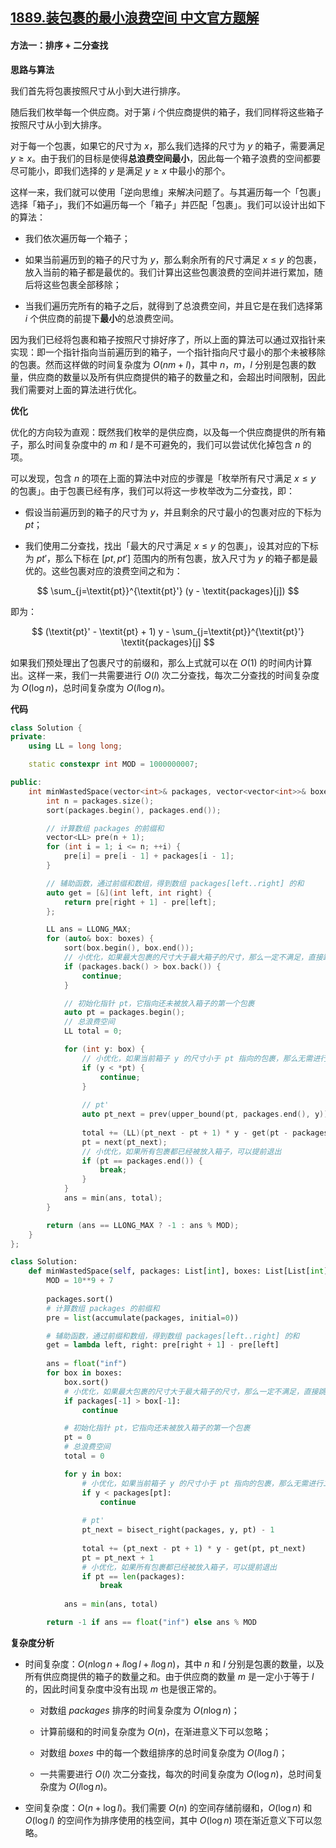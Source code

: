 ## [1889.装包裹的最小浪费空间 中文官方题解](https://leetcode.cn/problems/minimum-space-wasted-from-packaging/solutions/100000/zhuang-bao-guo-de-zui-xiao-lang-fei-kong-90lk)

#### 方法一：排序 + 二分查找

**思路与算法**

我们首先将包裹按照尺寸从小到大进行排序。

随后我们枚举每一个供应商。对于第 $i$ 个供应商提供的箱子，我们同样将这些箱子按照尺寸从小到大排序。

对于每一个包裹，如果它的尺寸为 $x$，那么我们选择的尺寸为 $y$ 的箱子，需要满足 $y \geq x$。由于我们的目标是使得**总浪费空间最小**，因此每一个箱子浪费的空间都要尽可能小，即我们选择的 $y$ 是满足 $y \geq x$ 中最小的那个。

这样一来，我们就可以使用「逆向思维」来解决问题了。与其遍历每一个「包裹」选择「箱子」，我们不如遍历每一个「箱子」并匹配「包裹」。我们可以设计出如下的算法：

- 我们依次遍历每一个箱子；

- 如果当前遍历到的箱子的尺寸为 $y$，那么剩余所有的尺寸满足 $x \leq y$ 的包裹，放入当前的箱子都是最优的。我们计算出这些包裹浪费的空间并进行累加，随后将这些包裹全部移除；

- 当我们遍历完所有的箱子之后，就得到了总浪费空间，并且它是在我们选择第 $i$ 个供应商的前提下**最小**的总浪费空间。

因为我们已经将包裹和箱子按照尺寸排好序了，所以上面的算法可以通过双指针来实现：即一个指针指向当前遍历到的箱子，一个指针指向尺寸最小的那个未被移除的包裹。然而这样做的时间复杂度为 $O(nm + l)$，其中 $n$，$m$，$l$ 分别是包裹的数量，供应商的数量以及所有供应商提供的箱子的数量之和，会超出时间限制，因此我们需要对上面的算法进行优化。

**优化**

优化的方向较为直观：既然我们枚举的是供应商，以及每一个供应商提供的所有箱子，那么时间复杂度中的 $m$ 和 $l$ 是不可避免的，我们可以尝试优化掉包含 $n$ 的项。

可以发现，包含 $n$ 的项在上面的算法中对应的步骤是「枚举所有尺寸满足 $x \leq y$ 的包裹」。由于包裹已经有序，我们可以将这一步枚举改为二分查找，即：

- 假设当前遍历到的箱子的尺寸为 $y$，并且剩余的尺寸最小的包裹对应的下标为 $\textit{pt}$；

- 我们使用二分查找，找出「最大的尺寸满足 $x \leq y$ 的包裹」，设其对应的下标为 $\textit{pt}'$，那么下标在 $[\textit{pt}, \textit{pt}']$ 范围内的所有包裹，放入尺寸为 $y$ 的箱子都是最优的。这些包裹对应的浪费空间之和为：

$$
\sum_{j=\textit{pt}}^{\textit{pt}'} (y - \textit{packages}[j])
$$

即为：

$$
(\textit{pt}' - \textit{pt} + 1) y - \sum_{j=\textit{pt}}^{\textit{pt}'} \textit{packages}[j]
$$

如果我们预处理出了包裹尺寸的前缀和，那么上式就可以在 $O(1)$ 的时间内计算出。这样一来，我们一共需要进行 $O(l)$ 次二分查找，每次二分查找的时间复杂度为 $O(\log n)$，总时间复杂度为 $O(l \log n)$。

**代码**

```C++ [sol1-C++]
class Solution {
private:
    using LL = long long;

    static constexpr int MOD = 1000000007;

public:
    int minWastedSpace(vector<int>& packages, vector<vector<int>>& boxes) {
        int n = packages.size();
        sort(packages.begin(), packages.end());

        // 计算数组 packages 的前缀和
        vector<LL> pre(n + 1);
        for (int i = 1; i <= n; ++i) {
            pre[i] = pre[i - 1] + packages[i - 1];
        }

        // 辅助函数，通过前缀和数组，得到数组 packages[left..right] 的和
        auto get = [&](int left, int right) {
            return pre[right + 1] - pre[left];
        };

        LL ans = LLONG_MAX;
        for (auto& box: boxes) {
            sort(box.begin(), box.end());
            // 小优化，如果最大包裹的尺寸大于最大箱子的尺寸，那么一定不满足，直接跳过
            if (packages.back() > box.back()) {
                continue;
            }

            // 初始化指针 pt，它指向还未被放入箱子的第一个包裹
            auto pt = packages.begin();
            // 总浪费空间
            LL total = 0;

            for (int y: box) {
                // 小优化，如果当前箱子 y 的尺寸小于 pt 指向的包裹，那么无需进行二分查找
                if (y < *pt) {
                    continue;
                }
                
                // pt'
                auto pt_next = prev(upper_bound(pt, packages.end(), y));
                
                total += (LL)(pt_next - pt + 1) * y - get(pt - packages.begin(), pt_next - packages.begin());
                pt = next(pt_next);
                // 小优化，如果所有包裹都已经被放入箱子，可以提前退出
                if (pt == packages.end()) {
                    break;
                }
            }
            ans = min(ans, total);
        }

        return (ans == LLONG_MAX ? -1 : ans % MOD);
    }
};
```

```Python [sol1-Python3]
class Solution:
    def minWastedSpace(self, packages: List[int], boxes: List[List[int]]) -> int:
        MOD = 10**9 + 7
        
        packages.sort()
        # 计算数组 packages 的前缀和
        pre = list(accumulate(packages, initial=0))

        # 辅助函数，通过前缀和数组，得到数组 packages[left..right] 的和
        get = lambda left, right: pre[right + 1] - pre[left]
        
        ans = float("inf")
        for box in boxes:
            box.sort()
            # 小优化，如果最大包裹的尺寸大于最大箱子的尺寸，那么一定不满足，直接跳过
            if packages[-1] > box[-1]:
                continue

            # 初始化指针 pt，它指向还未被放入箱子的第一个包裹
            pt = 0
            # 总浪费空间
            total = 0

            for y in box:
                # 小优化，如果当前箱子 y 的尺寸小于 pt 指向的包裹，那么无需进行二分查找
                if y < packages[pt]:
                    continue
                
                # pt'
                pt_next = bisect_right(packages, y, pt) - 1
                
                total += (pt_next - pt + 1) * y - get(pt, pt_next)
                pt = pt_next + 1
                # 小优化，如果所有包裹都已经被放入箱子，可以提前退出
                if pt == len(packages):
                    break
            
            ans = min(ans, total)

        return -1 if ans == float("inf") else ans % MOD
```

**复杂度分析**

- 时间复杂度：$O(n \log n + l \log l + l \log n)$，其中 $n$ 和 $l$ 分别是包裹的数量，以及所有供应商提供的箱子的数量之和。由于供应商的数量 $m$ 是一定小于等于 $l$ 的，因此时间复杂度中没有出现 $m$ 也是很正常的。

    - 对数组 $\textit{packages}$ 排序的时间复杂度为 $O(n \log n)$；

    - 计算前缀和的时间复杂度为 $O(n)$，在渐进意义下可以忽略；

    - 对数组 $\textit{boxes}$ 中的每一个数组排序的总时间复杂度为 $O(l \log l)$；

    - 一共需要进行 $O(l)$ 次二分查找，每次的时间复杂度为 $O(\log n)$，总时间复杂度为 $O(l \log n)$。

- 空间复杂度：$O(n + \log l)$。我们需要 $O(n)$ 的空间存储前缀和，$O(\log n)$ 和 $O(\log l)$ 的空间作为排序使用的栈空间，其中 $O(\log n)$ 项在渐近意义下可以忽略。